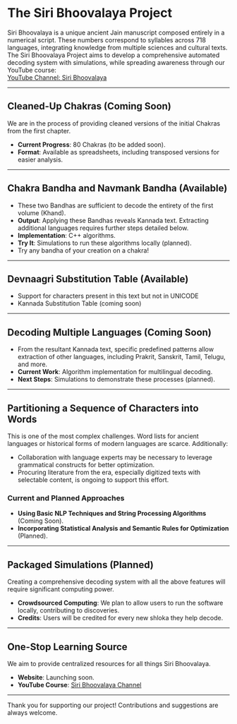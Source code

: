 # The Siri Bhoovalaya Project

Siri Bhoovalaya is a unique ancient Jain manuscript composed entirely in a numerical script. These numbers correspond to syllables across 718 languages, integrating knowledge from multiple sciences and cultural texts. The Siri Bhoovalaya Project aims to develop a comprehensive automated decoding system with simulations, while spreading awareness through our YouTube course:  
[YouTube Channel: Siri Bhoovalaya](https://www.youtube.com/@siri-bhoovalaya)

---

## Cleaned-Up Chakras (Coming Soon)
We are in the process of providing cleaned versions of the initial Chakras from the first chapter.  
- **Current Progress**: 80 Chakras (to be added soon).  
- **Format**: Available as spreadsheets, including transposed versions for easier analysis.

---

## Chakra Bandha and Navmank Bandha (Available)
- These two Bandhas are sufficient to decode the entirety of the first volume (Khand).  
- **Output**: Applying these Bandhas reveals Kannada text. Extracting additional languages requires further steps detailed below.  
- **Implementation**: C++ algorithms.  
- **Try It**: Simulations to run these algorithms locally (planned).
- Try any bandha of your creation on a chakra!

---
## Devnaagri Substitution Table (Available)
- Support for characters present in this text but not in UNICODE
- Kannada Substitution Table (coming soon)

---

## Decoding Multiple Languages (Coming Soon)
- From the resultant Kannada text, specific predefined patterns allow extraction of other languages, including Prakrit, Sanskrit, Tamil, Telugu, and more.  
- **Current Work**: Algorithm implementation for multilingual decoding.  
- **Next Steps**: Simulations to demonstrate these processes (planned).

---

## Partitioning a Sequence of Characters into Words  
This is one of the most complex challenges. Word lists for ancient languages or historical forms of modern languages are scarce. Additionally:  
- Collaboration with language experts may be necessary to leverage grammatical constructs for better optimization.  
- Procuring literature from the era, especially digitized texts with selectable content, is ongoing to support this effort.

### Current and Planned Approaches  
- **Using Basic NLP Techniques and String Processing Algorithms** (Coming Soon).  
- **Incorporating Statistical Analysis and Semantic Rules for Optimization** (Planned).

---

## Packaged Simulations (Planned)  
Creating a comprehensive decoding system with all the above features will require significant computing power.  
- **Crowdsourced Computing**: We plan to allow users to run the software locally, contributing to discoveries.  
- **Credits**: Users will be credited for every new shloka they help decode.

---

## One-Stop Learning Source  
We aim to provide centralized resources for all things Siri Bhoovalaya.  
- **Website**: Launching soon.  
- **YouTube Course**: [Siri Bhoovalaya Channel](https://www.youtube.com/@siri-bhoovalaya)  

---

Thank you for supporting our project! Contributions and suggestions are always welcome.
